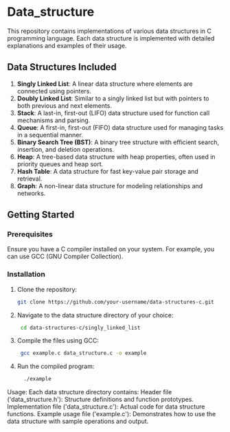 # Data_structure

This repository contains implementations of various data structures in C programming language. Each data structure is implemented with detailed explanations and examples of their usage.

## Data Structures Included

1. **Singly Linked List**: A linear data structure where elements are connected using pointers.
2. **Doubly Linked List**: Similar to a singly linked list but with pointers to both previous and next elements.
3. **Stack**: A last-in, first-out (LIFO) data structure used for function call mechanisms and parsing.
4. **Queue**: A first-in, first-out (FIFO) data structure used for managing tasks in a sequential manner.
5. **Binary Search Tree (BST)**: A binary tree structure with efficient search, insertion, and deletion operations.
6. **Heap**: A tree-based data structure with heap properties, often used in priority queues and heap sort.
7. **Hash Table**: A data structure for fast key-value pair storage and retrieval.
8. **Graph**: A non-linear data structure for modeling relationships and networks.

## Getting Started

### Prerequisites

Ensure you have a C compiler installed on your system. For example, you can use GCC (GNU Compiler Collection).

### Installation

1. Clone the repository:
      ```sh
      git clone https://github.com/your-username/data-structures-c.git

    
1.  Navigate to the data structure directory of your choice:
      ```sh
       cd data-structures-c/singly_linked_list

2.  Compile the files using GCC:
      ```sh
       gcc example.c data_structure.c -o example

3. Run the compiled program:
      ```sh
        ./example

Usage:
    Each data structure directory contains:
            Header file ('data_structure.h'): Structure definitions and function prototypes.
            Implementation file ('data_structure.c'): Actual code for data structure functions.
            Example usage file ('example.c'): Demonstrates how to use the data structure with sample operations and output.

